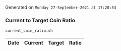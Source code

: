 Generated on `Monday 27-September-2021 at 17:20:53`

### Current to Target Coin Ratio
`current_coin_ratio.sh`

Date|Current|Target|Ratio
---|---|---|---
